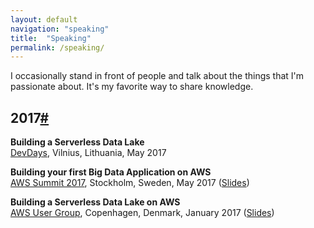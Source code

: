 ```yaml
---
layout: default
navigation: "speaking"
title:  "Speaking"
permalink: /speaking/
---
```


I occasionally stand in front of people and talk about the things that I'm passionate about. It's my favorite way to share knowledge.

<h2 id="2017" class="has-permalink">2017<a class="permalink" title="Permalink" href="#2017">#</a></h2>

**Building a Serverless Data Lake**<br/>
[DevDays](http://devdays.lt/), Vilnius, Lithuania, May 2017

**Building your first Big Data Application on AWS**<br/>
[AWS Summit 2017](https://aws.amazon.com/summits/stockholm/), Stockholm, Sweden, May 2017 ([Slides](https://docs.google.com/presentation/d/1Xf25X7TSbSDJgr2A-sdOJixml8WnSRAqrWqVl0LixEM/edit?usp=sharing))

**Building a Serverless Data Lake on AWS**<br/>
[AWS User Group](https://www.meetup.com/Copenhagen-AWS-User-Group/events/236413711/), Copenhagen, Denmark, January 2017 ([Slides](https://docs.google.com/a/martinbuberl.com/presentation/d/1K6kpmY-2RiMowEs-8jVmTxZuG42b4WvsBK1du6rSAnA/edit?usp=sharing))
